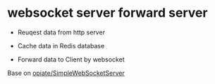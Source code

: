 websocket server forward server
=====

- Reuqest data from http server

- Cache data in Redis database

- Forward data to Client by websocket

Base on <a href = https://github.com/opiate/SimpleWebSocketServer>opiate/SimpleWebSocketServer</a>

